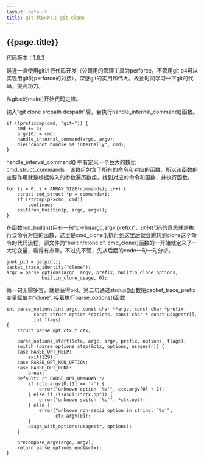 ```yaml
---
layout: default
title: git 代码学习: git clone
---
```


{{page.title}}
-------------------

代码版本：1.8.3

最近一直使用git进行代码开发（公司用的管理工具为perforce，不管用git p4可以实现用git对perforce的对接），深感git的实用和伟大。故抽时间学习一下git的代码，提高功力。

从git.c的main()开始代码之旅。

输入“git clone srcpath despath”后，会执行handle_internal_command()函数。

	if (!prefixcmp(cmd, "git-")) {
		cmd += 4;
		argv[0] = cmd;
		handle_internal_command(argc, argv);
		die("cannot handle %s internally", cmd);
	}

handle_interval_command() 中有定义一个巨大的数组cmd_struct_commands，该数组包含了所有的命令和对应的函数。所以该函数的主要作用就是根据传入的参数遍历数组，找到对应的命令和函数，并执行函数。

	for (i = 0; i < ARRAY_SIZE(commands); i++) {
		struct cmd_struct *p = commands+i;
		if (strcmp(p->cmd, cmd))
			continue;
		exit(run_builtin(p, argc, argv));
	}

在函数run_builtin()用有一句“p->fn(argc,argv,prefix)”，这句代码的意思就是执行该命令对应的函数，这里是cmd_clone(),执行到这里后就会跳转到clone这个命令的代码流程，源文件为“builtin/clone.c”. 
cmd_clone()函数的一开始就定义了一大坨变量，看得有点晕，不过先不管，先从后面的code一句一句分析。

	junk_pid = getpid();
	packet_trace_identity("clone");
	argc = parse_options(argc, argv, prefix, builtin_clone_options,
			     builtin_clone_usage, 0);

第一句无需多言，就是获得pid。第二句通过strdup()函数把packet_trace_prefix 变量赋值为“clone”. 接着执行parse_options()函数
	
	int parse_options(int argc, const char **argv, const char *prefix,
			  const struct option *options, const char * const usagestr[],
			  int flags)
	{
		struct parse_opt_ctx_t ctx;
	
		parse_options_start(&ctx, argc, argv, prefix, options, flags);
		switch (parse_options_step(&ctx, options, usagestr)) {
		case PARSE_OPT_HELP:
			exit(129);
		case PARSE_OPT_NON_OPTION:
		case PARSE_OPT_DONE:
			break;
		default: /* PARSE_OPT_UNKNOWN */
			if (ctx.argv[0][1] == '-') {
				error("unknown option `%s'", ctx.argv[0] + 2);
			} else if (isascii(*ctx.opt)) {
				error("unknown switch `%c'", *ctx.opt);
			} else {
				error("unknown non-ascii option in string: `%s'",
				      ctx.argv[0]);
			}
			usage_with_options(usagestr, options);
		}
	
		precompose_argv(argc, argv);
		return parse_options_end(&ctx);
	}
